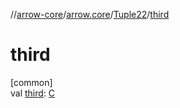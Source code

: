 //[arrow-core](../../../index.md)/[arrow.core](../index.md)/[Tuple22](index.md)/[third](third.md)

# third

[common]\
val [third](third.md): [C](index.md)
